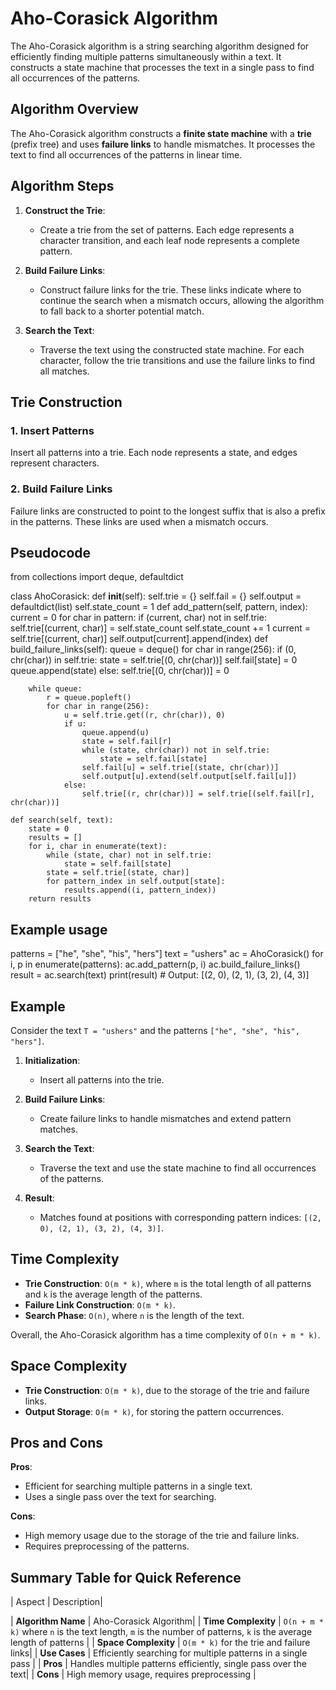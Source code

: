 # Aho-Corasick Algorithm

The Aho-Corasick algorithm is a string searching algorithm designed for efficiently finding multiple patterns simultaneously within a text. It constructs a state machine that processes the text in a single pass to find all occurrences of the patterns.

## Algorithm Overview

The Aho-Corasick algorithm constructs a **finite state machine** with a **trie** (prefix tree) and uses **failure links** to handle mismatches. It processes the text to find all occurrences of the patterns in linear time.

## Algorithm Steps

1. **Construct the Trie**:
   - Create a trie from the set of patterns. Each edge represents a character transition, and each leaf node represents a complete pattern.

2. **Build Failure Links**:
   - Construct failure links for the trie. These links indicate where to continue the search when a mismatch occurs, allowing the algorithm to fall back to a shorter potential match.

3. **Search the Text**:
   - Traverse the text using the constructed state machine. For each character, follow the trie transitions and use the failure links to find all matches.

## Trie Construction

### 1. Insert Patterns

Insert all patterns into a trie. Each node represents a state, and edges represent characters.

### 2. Build Failure Links

Failure links are constructed to point to the longest suffix that is also a prefix in the patterns. These links are used when a mismatch occurs.

## Pseudocode

from collections import deque, defaultdict

class AhoCorasick:
    def **init**(self):
        self.trie = {}
        self.fail = {}
        self.output = defaultdict(list)
        self.state_count = 1
    def add_pattern(self, pattern, index):
        current = 0
        for char in pattern:
            if (current, char) not in self.trie:
                self.trie[(current, char)] = self.state_count
                self.state_count += 1
            current = self.trie[(current, char)]
        self.output[current].append(index)
    def build_failure_links(self):
        queue = deque()
        for char in range(256):
            if (0, chr(char)) in self.trie:
                state = self.trie[(0, chr(char))]
                self.fail[state] = 0
                queue.append(state)
            else:
                self.trie[(0, chr(char))] = 0

        while queue:
            r = queue.popleft()
            for char in range(256):
                u = self.trie.get((r, chr(char)), 0)
                if u:
                    queue.append(u)
                    state = self.fail[r]
                    while (state, chr(char)) not in self.trie:
                        state = self.fail[state]
                    self.fail[u] = self.trie[(state, chr(char))]
                    self.output[u].extend(self.output[self.fail[u]])
                else:
                    self.trie[(r, chr(char))] = self.trie[(self.fail[r], chr(char))]
    
    def search(self, text):
        state = 0
        results = []
        for i, char in enumerate(text):
            while (state, char) not in self.trie:
                state = self.fail[state]
            state = self.trie[(state, char)]
            for pattern_index in self.output[state]:
                results.append((i, pattern_index))
        return results

## Example usage

patterns = ["he", "she", "his", "hers"]
text = "ushers"
ac = AhoCorasick()
for i, p in enumerate(patterns):
    ac.add_pattern(p, i)
ac.build_failure_links()
result = ac.search(text)
print(result)  # Output: [(2, 0), (2, 1), (3, 2), (4, 3)]

## Example

Consider the text `T = "ushers"` and the patterns `["he", "she", "his", "hers"]`.

1. **Initialization**:
   - Insert all patterns into the trie.

2. **Build Failure Links**:
   - Create failure links to handle mismatches and extend pattern matches.

3. **Search the Text**:
   - Traverse the text and use the state machine to find all occurrences of the patterns.

4. **Result**:
   - Matches found at positions with corresponding pattern indices: `[(2, 0), (2, 1), (3, 2), (4, 3)]`.

## Time Complexity

- **Trie Construction**: `O(m * k)`, where `m` is the total length of all patterns and `k` is the average length of the patterns.
- **Failure Link Construction**: `O(m * k)`.
- **Search Phase**: `O(n)`, where `n` is the length of the text.

Overall, the Aho-Corasick algorithm has a time complexity of `O(n + m * k)`.

## Space Complexity

- **Trie Construction**: `O(m * k)`, due to the storage of the trie and failure links.
- **Output Storage**: `O(m * k)`, for storing the pattern occurrences.

## Pros and Cons

**Pros**:

- Efficient for searching multiple patterns in a single text.
- Uses a single pass over the text for searching.

**Cons**:

- High memory usage due to the storage of the trie and failure links.
- Requires preprocessing of the patterns.

## Summary Table for Quick Reference

| Aspect                | Description|

| **Algorithm Name**    | Aho-Corasick Algorithm|
| **Time Complexity**   | `O(n + m * k)` where `n` is the text length, `m` is the number of patterns, `k` is the average length of patterns |
| **Space Complexity**  | `O(m * k)` for the trie and failure links|
| **Use Cases**         | Efficiently searching for multiple patterns in a single pass  |
| **Pros**              | Handles multiple patterns efficiently, single pass over the text|
| **Cons**              | High memory usage, requires preprocessing |
